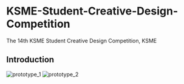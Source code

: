 # KSME-Student-Creative-Design-Competition
The 14th KSME Student Creative Design Competition, KSME

## Introduction


![prototype_1](https://github.com/user-attachments/assets/cc40eaf7-8151-4618-b395-da0a6775f186)
![prototype_2](https://github.com/user-attachments/assets/9f5d06aa-83ef-4a13-a868-4ff362129923)
